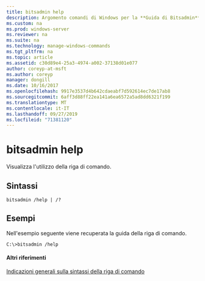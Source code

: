 ```yaml
---
title: bitsadmin help
description: Argomento comandi di Windows per la **Guida di Bitsadmin** -Visualizza l'utilizzo della riga di comando.
ms.custom: na
ms.prod: windows-server
ms.reviewer: na
ms.suite: na
ms.technology: manage-windows-commands
ms.tgt_pltfrm: na
ms.topic: article
ms.assetid: c30d89e4-25a3-4974-a002-37138d01e077
author: coreyp-at-msft
ms.author: coreyp
manager: dongill
ms.date: 10/16/2017
ms.openlocfilehash: 9917e3537d4b642cdaeabf7d592614ec7de17ab8
ms.sourcegitcommit: 6aff3d88ff22ea141a6ea6572a5ad8dd6321f199
ms.translationtype: MT
ms.contentlocale: it-IT
ms.lasthandoff: 09/27/2019
ms.locfileid: "71381120"
---
```

# <a name="bitsadmin-help"></a>bitsadmin help



Visualizza l'utilizzo della riga di comando.

## <a name="syntax"></a>Sintassi

```
bitsadmin /help | /?
```

## <a name="BKMK_examples"></a>Esempi

Nell'esempio seguente viene recuperata la guida della riga di comando.
```
C:\>bitsadmin /help
```

#### <a name="additional-references"></a>Altri riferimenti

[Indicazioni generali sulla sintassi della riga di comando](command-line-syntax-key.md)